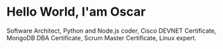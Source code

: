 # Hello World, I'am Oscar

<!-- ![Alt Text](https://media.giphy.com/media/MeJgB3yMMwIaHmKD4z/giphy.gif) -->

<!-- <img src="https://media.giphy.com/media/MeJgB3yMMwIaHmKD4z/giphy.gif" width="100" height="90"/> -->

Software Architect, Python and Node.js coder, Cisco DEVNET Certificate, MongoDB DBA Certificate, Scrum Master Certificate, Linux expert.

<!---
oscarGtz86/oscarGtz86 is a ✨ special ✨ repository because its `README.md` (this file) appears on your GitHub profile.
You can click the Preview link to take a look at your changes.
--->
